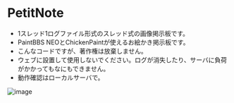 # PetitNote
- 1スレッド1ログファイル形式のスレッド式の画像掲示板です。  
- PaintBBS NEOとChickenPaintが使えるお絵かき掲示板です。
- こんなコードですが、著作権は放棄しません。  
- ウェブに設置して使用しないでください。ログが消失したり、サーバに負荷がかかってもなにもできません。  
- 動作確認はローカルサーバで。  
  
![image](https://user-images.githubusercontent.com/44894014/131222282-65924f65-7e6e-4536-a3bd-a2cb96d4f637.png)
